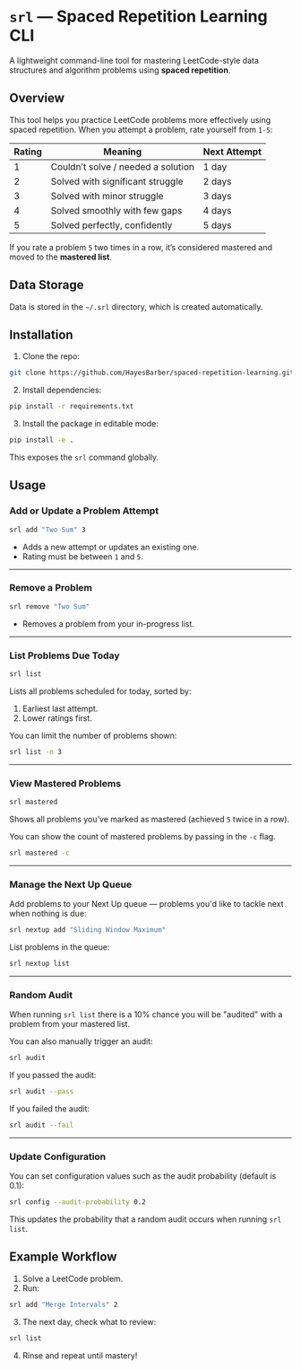 # `srl` — Spaced Repetition Learning CLI

A lightweight command-line tool for mastering LeetCode-style data structures and algorithm problems using **spaced repetition**.

## Overview

This tool helps you practice LeetCode problems more effectively using spaced repetition. When you attempt a problem, rate yourself from `1-5`:

| Rating | Meaning                            | Next Attempt |
| ------ | ---------------------------------- | ------------ |
| 1      | Couldn’t solve / needed a solution | 1 day        |
| 2      | Solved with significant struggle   | 2 days       |
| 3      | Solved with minor struggle         | 3 days       |
| 4      | Solved smoothly with few gaps      | 4 days       |
| 5      | Solved perfectly, confidently      | 5 days       |

If you rate a problem `5` two times in a row, it’s considered mastered and moved to the **mastered list**.

## Data Storage

Data is stored in the `~/.srl` directory, which is created automatically.

## Installation

1. Clone the repo:

```bash
git clone https://github.com/HayesBarber/spaced-repetition-learning.git
```

2. Install dependencies:

```bash
pip install -r requirements.txt
```

3. Install the package in editable mode:

```bash
pip install -e .
```

This exposes the `srl` command globally.

## ‍Usage

### Add or Update a Problem Attempt

```bash
srl add "Two Sum" 3
```

- Adds a new attempt or updates an existing one.
- Rating must be between `1` and `5`.

---

### Remove a Problem

```bash
srl remove "Two Sum"
```

- Removes a problem from your in-progress list.

---

### List Problems Due Today

```bash
srl list
```

Lists all problems scheduled for today, sorted by:

1. Earliest last attempt.
2. Lower ratings first.

You can limit the number of problems shown:

```bash
srl list -n 3
```

---

### View Mastered Problems

```bash
srl mastered
```

Shows all problems you’ve marked as mastered (achieved `5` twice in a row).

You can show the count of mastered problems by passing in the `-c` flag.

```bash
srl mastered -c
```

---

### Manage the Next Up Queue

Add problems to your Next Up queue — problems you'd like to tackle next when nothing is due:

```bash
srl nextup add "Sliding Window Maximum"
```

List problems in the queue:

```bash
srl nextup list
```

---

### Random Audit

When running `srl list` there is a 10% chance you will be "audited" with a problem from your mastered list.

You can also manually trigger an audit:

```bash
srl audit
```

If you passed the audit:

```bash
srl audit --pass
```

If you failed the audit:

```bash
srl audit --fail
```

---

### Update Configuration

You can set configuration values such as the audit probability (default is 0.1):

```bash
srl config --audit-probability 0.2
```

This updates the probability that a random audit occurs when running `srl list`.

## Example Workflow

1. Solve a LeetCode problem.
2. Run:

```bash
srl add "Merge Intervals" 2
```

3. The next day, check what to review:

```bash
srl list
```

4. Rinse and repeat until mastery!
